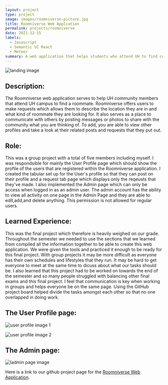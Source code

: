 ```yaml
---
layout: project
type: project
image: images/roomniverse-picture.jpg
title: Roomniverse Web Applcation
permalink: projects/roomniverse
date: 2021-12-15
labels:
  - Javascript
  - Semantic UI React
  - Meteor
summary: A web application that helps students who attend UH to find compatible roommates. 
---
```


![landing image](https://tbui00.github.io/images/roomniverse-landing-page.jpg)

## Description:
The Roomniverse web application serves to help UH community members that attend UH campus to find a roommate. Roomniverse offers users to make requests
which allows them to describe the location they are in and what kind of roommate they are looking for. It also serves as a place to communicate with
others by posting messages or photos to share with the community what you are thinking of. To add, you are able to view other profiles and take a look 
at their related posts and requests that they put out. 

## Role:
This was a group project with a total of five members including myself. I was respondsible for mainly the User Profile page which should show the profile
of the users that are registered within the Roomniverse application. I created the tabular set up for the User's profile so that they can post on their
profile and a request tab page which displays only the reqeusts that they've made. I also implemented the Admin page which can only be access when logged in
as an admin user. The admin account has the ability to view all activity on one page in the Admin Page and they are able to edit,add,and delete anything. 
This permission is not allowed for regular users. 

## Learned Experience:
This was the final project which therefore is heavily weighed on our grade. Throughout the semester we needed to use the sections that we learned from 
compiled all the information together to be able to create this web application. We were given the tools and practiced it enough to be ready for this 
final project. With group projects it may be more difficult as everyone has their own schedules and lifestyles that they run. It may be hard to get
everyone to meet at the same time to dicuss about what our tasks should be. I also learned that this project had to be worked on towards the end of the 
semester and so many people struggled with balancing other final exams and this final project. I feel that communication is key when working in groups
and helps everyone be on the same page. Using the GitHub project board helped divide the tasks amongst each other so that no one overlapped in doing
work. 

## The User Profile page:
![user profile image 1](https://tbui00.github.io/images/roomniverse-user-profile-page.jpg)

![user profile image 2](https://tbui00.github.io/images/roomniverse-user-profile-page-2.jpg)


## The Admin page:
![ladmin page image](https://tbui00.github.io/images/roomniverse-admin-page.jpg)


Here is a link to our github project page for the [Roomniverse Web Application](https://roomniverse.github.io/).

&nbsp;
&nbsp;
